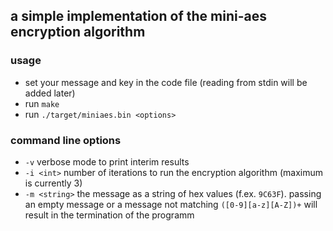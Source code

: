 a simple implementation of the mini-aes encryption algorithm
---

### usage
- set your message and key in the code file (reading from stdin will be added later)
- run `make`
- run `./target/miniaes.bin <options>`

### command line options
- `-v` verbose mode to print interim results
- `-i <int>` number of iterations to run the encryption algorithm (maximum is currently 3)
- `-m <string>` the message as a string of hex values (f.ex. `9C63F`). passing an empty message or a message not matching `([0-9][a-z][A-Z])+` will result in the termination of the programm
